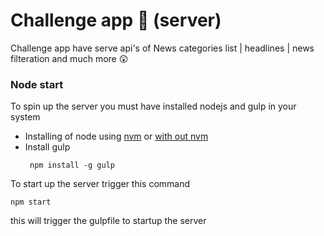 # Challenge app 📂 (server)

Challenge app have serve api's of News categories list | headlines | news filteration and much more 😲

### Node start
To spin up the server you must have installed nodejs and gulp in your system

* Installing of node using [nvm](https://github.com/creationix/nvm) or [with out nvm](https://nodejs.org/en/)
* Install gulp 
    ```
     npm install -g gulp
    
    ```
To start up the server trigger this command
```
npm start
```
this will trigger the gulpfile to startup the server
